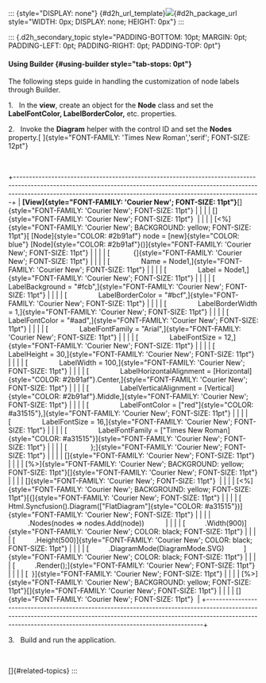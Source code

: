 ::: {style="DISPLAY: none"}
[](ms-xhelp:///?Id=d2h_url_template){#d2h_url_template}![](!package_url!){#d2h_package_url style="WIDTH: 0px; DISPLAY: none; HEIGHT: 0px"}
:::

::: {.d2h_secondary_topic style="PADDING-BOTTOM: 10pt; MARGIN: 0pt; PADDING-LEFT: 0pt; PADDING-RIGHT: 0pt; PADDING-TOP: 0pt"}
#### Using Builder {#using-builder style="tab-stops: 0pt"}

The following steps guide in handling the customization of node labels through Builder.

1.   In the **view**, create an object for the **Node** class and set the **LabelFontColor, LabelBorderColor,** etc. properties.

2.   Invoke the **Diagram** helper with the control ID and set the **Nodes** property.[ ]{style="FONT-FAMILY: 'Times New Roman','serif'; FONT-SIZE: 12pt"}

 

+-----------------------------------------------------------------------------------------------------------------------------------------------------------------------------------------------------------------------------------------+
| **[View]{style="FONT-FAMILY: 'Courier New'; FONT-SIZE: 11pt"}**[]{style="FONT-FAMILY: 'Courier New'; FONT-SIZE: 11pt"}                                                                                                                  |
|                                                                                                                                                                                                                                         |
| []{style="FONT-FAMILY: 'Courier New'; FONT-SIZE: 11pt"}                                                                                                                                                                                 |
|                                                                                                                                                                                                                                         |
| [\<%]{style="FONT-FAMILY: 'Courier New'; BACKGROUND: yellow; FONT-SIZE: 11pt"}[ [Node]{style="COLOR: #2b91af"} node = [new]{style="COLOR: blue"} [Node]{style="COLOR: #2b91af"}()]{style="FONT-FAMILY: 'Courier New'; FONT-SIZE: 11pt"} |
|                                                                                                                                                                                                                                         |
| [            {]{style="FONT-FAMILY: 'Courier New'; FONT-SIZE: 11pt"}                                                                                                                                                                    |
|                                                                                                                                                                                                                                         |
| [                Name = Node1,]{style="FONT-FAMILY: 'Courier New'; FONT-SIZE: 11pt"}                                                                                                                                                    |
|                                                                                                                                                                                                                                         |
| [                Label = Node1,]{style="FONT-FAMILY: 'Courier New'; FONT-SIZE: 11pt"}                                                                                                                                                   |
|                                                                                                                                                                                                                                         |
| [                LabelBackground = \"#fcb\",]{style="FONT-FAMILY: 'Courier New'; FONT-SIZE: 11pt"}                                                                                                                                      |
|                                                                                                                                                                                                                                         |
| [                LabelBorderColor = \"#bcf\",]{style="FONT-FAMILY: 'Courier New'; FONT-SIZE: 11pt"}                                                                                                                                     |
|                                                                                                                                                                                                                                         |
| [                LabelBorderWidth = 1,]{style="FONT-FAMILY: 'Courier New'; FONT-SIZE: 11pt"}                                                                                                                                            |
|                                                                                                                                                                                                                                         |
| [                LabelFontColor = \"#aad\",]{style="FONT-FAMILY: 'Courier New'; FONT-SIZE: 11pt"}                                                                                                                                       |
|                                                                                                                                                                                                                                         |
| [                LabelFontFamily = \"Arial\",]{style="FONT-FAMILY: 'Courier New'; FONT-SIZE: 11pt"}                                                                                                                                     |
|                                                                                                                                                                                                                                         |
| [                LabelFontSize = 12,]{style="FONT-FAMILY: 'Courier New'; FONT-SIZE: 11pt"}                                                                                                                                              |
|                                                                                                                                                                                                                                         |
| [                LabelHeight = 30,]{style="FONT-FAMILY: 'Courier New'; FONT-SIZE: 11pt"}                                                                                                                                                |
|                                                                                                                                                                                                                                         |
| [                LabelWidth = 100,]{style="FONT-FAMILY: 'Courier New'; FONT-SIZE: 11pt"}                                                                                                                                                |
|                                                                                                                                                                                                                                         |
| [                LabelHorizontalAlignment = [Horizontal]{style="COLOR: #2b91af"}.Center,]{style="FONT-FAMILY: 'Courier New'; FONT-SIZE: 11pt"}                                                                                          |
|                                                                                                                                                                                                                                         |
| [                LabelVerticalAlignment = [Vertical]{style="COLOR: #2b91af"}.Middle,]{style="FONT-FAMILY: 'Courier New'; FONT-SIZE: 11pt"}                                                                                              |
|                                                                                                                                                                                                                                         |
| [                LabelFontColor = [\"red\"]{style="COLOR: #a31515"},]{style="FONT-FAMILY: 'Courier New'; FONT-SIZE: 11pt"}                                                                                                              |
|                                                                                                                                                                                                                                         |
| [                LabelFontSize = 16,]{style="FONT-FAMILY: 'Courier New'; FONT-SIZE: 11pt"}                                                                                                                                              |
|                                                                                                                                                                                                                                         |
| [                LabelFontFamily = [\"Times New Roman]{style="COLOR: #a31515"}]{style="FONT-FAMILY: 'Courier New'; FONT-SIZE: 11pt"}                                                                                                    |
|                                                                                                                                                                                                                                         |
| [            };]{style="FONT-FAMILY: 'Courier New'; FONT-SIZE: 11pt"}                                                                                                                                                                   |
|                                                                                                                                                                                                                                         |
| []{style="FONT-FAMILY: 'Courier New'; FONT-SIZE: 11pt"}                                                                                                                                                                                 |
|                                                                                                                                                                                                                                         |
| [%\>]{style="FONT-FAMILY: 'Courier New'; BACKGROUND: yellow; FONT-SIZE: 11pt"}[]{style="FONT-FAMILY: 'Courier New'; FONT-SIZE: 11pt"}                                                                                                   |
|                                                                                                                                                                                                                                         |
| []{style="FONT-FAMILY: 'Courier New'; FONT-SIZE: 11pt"}                                                                                                                                                                                 |
|                                                                                                                                                                                                                                         |
| [\<%]{style="FONT-FAMILY: 'Courier New'; BACKGROUND: yellow; FONT-SIZE: 11pt"}[{]{style="FONT-FAMILY: 'Courier New'; FONT-SIZE: 11pt"}                                                                                                  |
|                                                                                                                                                                                                                                         |
| [      Html.Syncfusion().Diagram([\"FlatDiagram\"]{style="COLOR: #a31515"})]{style="FONT-FAMILY: 'Courier New'; FONT-SIZE: 11pt"}                                                                                                       |
|                                                                                                                                                                                                                                         |
|               .Nodes(nodes => nodes.Add(node))                                                                                                                                                                                          |
|                                                                                                                                                                                                                                         |
| [          .Width(900)]{style="FONT-FAMILY: 'Courier New'; COLOR: black; FONT-SIZE: 11pt"}                                                                                                                                              |
|                                                                                                                                                                                                                                         |
| [          .Height(500)]{style="FONT-FAMILY: 'Courier New'; COLOR: black; FONT-SIZE: 11pt"}                                                                                                                                             |
|                                                                                                                                                                                                                                         |
| [          .DiagramMode(DiagramMode.SVG)          ]{style="FONT-FAMILY: 'Courier New'; COLOR: black; FONT-SIZE: 11pt"}                                                                                                                  |
|                                                                                                                                                                                                                                         |
| [          .Render();]{style="FONT-FAMILY: 'Courier New'; FONT-SIZE: 11pt"}                                                                                                                                                             |
|                                                                                                                                                                                                                                         |
| [  }]{style="FONT-FAMILY: 'Courier New'; FONT-SIZE: 11pt"}                                                                                                                                                                              |
|                                                                                                                                                                                                                                         |
| [%\>]{style="FONT-FAMILY: 'Courier New'; BACKGROUND: yellow; FONT-SIZE: 11pt"}[]{style="FONT-FAMILY: 'Courier New'; FONT-SIZE: 11pt"}                                                                                                   |
|                                                                                                                                                                                                                                         |
| []{style="FONT-FAMILY: 'Courier New'; FONT-SIZE: 11pt"}                                                                                                                                                                                 |
+-----------------------------------------------------------------------------------------------------------------------------------------------------------------------------------------------------------------------------------------+

3.   Build and run the application.

 

[]{#related-topics}
:::
